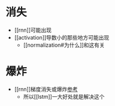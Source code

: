 # 消失
- [[rnn]]可能出现
- [[activation]]导数小的那些地方可能出现
  - [[normalization#为什么]]和这有关
# 爆炸
- [[rnn]]梯度消失或爆炸[参考](https://zhuanlan.zhihu.com/p/44163528)
  - 所以[[lstm]]一大好处就是解决这个